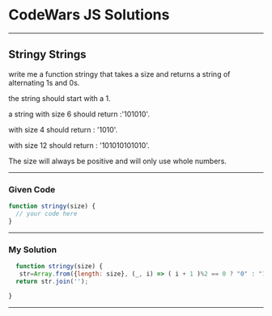 # CodeWars JS Solutions

---

## Stringy Strings

write me a function stringy that takes a size and returns a string of alternating 1s and 0s.

the string should start with a 1.

a string with size 6 should return :'101010'.

with size 4 should return : '1010'.

with size 12 should return : '101010101010'.

The size will always be positive and will only use whole numbers.

---

### Given Code


```js
function stringy(size) {
  // your code here   
}
```

---

### My Solution 


```js
  function stringy(size) {
   str=Array.from({length: size}, (_, i) => ( i + 1 )%2 == 0 ? "0" : "1");
  return str.join('');
    
}
```


---

